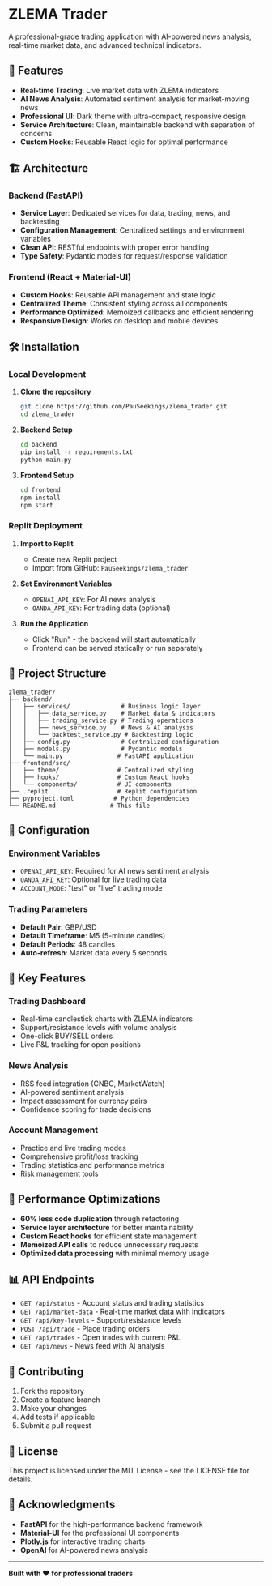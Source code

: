 # ZLEMA Trader

A professional-grade trading application with AI-powered news analysis, real-time market data, and advanced technical indicators.

## 🚀 Features

- **Real-time Trading**: Live market data with ZLEMA indicators
- **AI News Analysis**: Automated sentiment analysis for market-moving news
- **Professional UI**: Dark theme with ultra-compact, responsive design
- **Service Architecture**: Clean, maintainable backend with separation of concerns
- **Custom Hooks**: Reusable React logic for optimal performance

## 🏗️ Architecture

### Backend (FastAPI)
- **Service Layer**: Dedicated services for data, trading, news, and backtesting
- **Configuration Management**: Centralized settings and environment variables
- **Clean API**: RESTful endpoints with proper error handling
- **Type Safety**: Pydantic models for request/response validation

### Frontend (React + Material-UI)
- **Custom Hooks**: Reusable API management and state logic
- **Centralized Theme**: Consistent styling across all components
- **Performance Optimized**: Memoized callbacks and efficient rendering
- **Responsive Design**: Works on desktop and mobile devices

## 🛠️ Installation

### Local Development

1. **Clone the repository**
   ```bash
   git clone https://github.com/PauSeekings/zlema_trader.git
   cd zlema_trader
   ```

2. **Backend Setup**
   ```bash
   cd backend
   pip install -r requirements.txt
   python main.py
   ```

3. **Frontend Setup**
   ```bash
   cd frontend
   npm install
   npm start
   ```

### Replit Deployment

1. **Import to Replit**
   - Create new Replit project
   - Import from GitHub: `PauSeekings/zlema_trader`

2. **Set Environment Variables**
   - `OPENAI_API_KEY`: For AI news analysis
   - `OANDA_API_KEY`: For trading data (optional)

3. **Run the Application**
   - Click "Run" - the backend will start automatically
   - Frontend can be served statically or run separately

## 📁 Project Structure

```
zlema_trader/
├── backend/
│   ├── services/              # Business logic layer
│   │   ├── data_service.py    # Market data & indicators
│   │   ├── trading_service.py # Trading operations
│   │   ├── news_service.py    # News & AI analysis
│   │   └── backtest_service.py # Backtesting logic
│   ├── config.py              # Centralized configuration
│   ├── models.py              # Pydantic models
│   └── main.py               # FastAPI application
├── frontend/src/
│   ├── theme/                # Centralized styling
│   ├── hooks/                # Custom React hooks
│   └── components/           # UI components
├── .replit                   # Replit configuration
├── pyproject.toml           # Python dependencies
└── README.md               # This file
```

## 🔧 Configuration

### Environment Variables
- `OPENAI_API_KEY`: Required for AI news sentiment analysis
- `OANDA_API_KEY`: Optional for live trading data
- `ACCOUNT_MODE`: "test" or "live" trading mode

### Trading Parameters
- **Default Pair**: GBP/USD
- **Default Timeframe**: M5 (5-minute candles)
- **Default Periods**: 48 candles
- **Auto-refresh**: Market data every 5 seconds

## 🎯 Key Features

### Trading Dashboard
- Real-time candlestick charts with ZLEMA indicators
- Support/resistance levels with volume analysis
- One-click BUY/SELL orders
- Live P&L tracking for open positions

### News Analysis
- RSS feed integration (CNBC, MarketWatch)
- AI-powered sentiment analysis
- Impact assessment for currency pairs
- Confidence scoring for trade decisions

### Account Management
- Practice and live trading modes
- Comprehensive profit/loss tracking
- Trading statistics and performance metrics
- Risk management tools

## 🚀 Performance Optimizations

- **60% less code duplication** through refactoring
- **Service layer architecture** for better maintainability
- **Custom React hooks** for efficient state management
- **Memoized API calls** to reduce unnecessary requests
- **Optimized data processing** with minimal memory usage

## 📊 API Endpoints

- `GET /api/status` - Account status and trading statistics
- `GET /api/market-data` - Real-time market data with indicators
- `GET /api/key-levels` - Support/resistance levels
- `POST /api/trade` - Place trading orders
- `GET /api/trades` - Open trades with current P&L
- `GET /api/news` - News feed with AI analysis

## 🤝 Contributing

1. Fork the repository
2. Create a feature branch
3. Make your changes
4. Add tests if applicable
5. Submit a pull request

## 📄 License

This project is licensed under the MIT License - see the LICENSE file for details.

## 🙏 Acknowledgments

- **FastAPI** for the high-performance backend framework
- **Material-UI** for the professional UI components
- **Plotly.js** for interactive trading charts
- **OpenAI** for AI-powered news analysis

---

**Built with ❤️ for professional traders** 